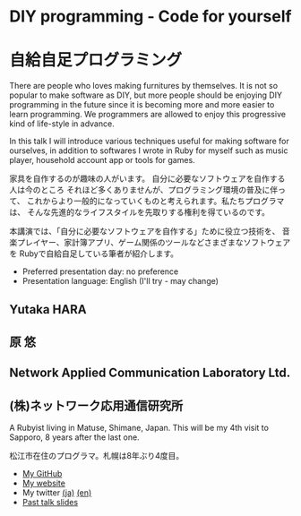 # DIY programming - Code for yourself
# 自給自足プログラミング

There are people who loves making furnitures by themselves.
It is not so popular to make software as DIY, 
but more people should be enjoying DIY programming in the future
since it is becoming more and more easier to learn programming.
We programmers are allowed to enjoy this progressive kind of life-style
in advance.

In this talk I will introduce various techniques
useful for making software for ourselves, in addition to softwares
I wrote in Ruby for myself such as music player, household account app
or tools for games.

家具を自作するのが趣味の人がいます。
自分に必要なソフトウェアを自作する人は今のところ
それほど多くありませんが、プログラミング環境の普及に伴って、
これからより一般的になっていくものと考えられます。私たちプログラマは、
そんな先進的なライフスタイルを先取りする権利を得ているのです。

本講演では、「自分に必要なソフトウェアを自作する」ために役立つ技術を、
音楽プレイヤー、家計簿アプリ、ゲーム関係のツールなどさまざまなソフトウェアを
Rubyで自給自足している筆者が紹介します。

- Preferred presentation day: no preference
- Presentation language: English (I'll try - may change)

## Yutaka HARA
## 原 悠

## Network Applied Communication Laboratory Ltd.
## (株)ネットワーク応用通信研究所

A Rubyist living in Matuse, Shimane, Japan.
This will be my 4th visit to Sapporo, 8 years after the last one.

松江市在住のプログラマ。札幌は8年ぶり4度目。

- [My GitHub](https://github.com/yhara)
- [My website](http://route477.net/)
- My twitter [(ja)](https://twitter.com/#!/yhara) [(en)](https://twitter.com/#!/yhara_en) 
- [Past talk slides](http://route477.net/w/?presentations)
